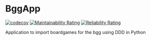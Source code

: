 # BggApp
[![codecov](https://codecov.io/gh/jlgonzalez-martinez/BggApp/branch/master/graph/badge.svg?token=APGO1W4QD2)](https://codecov.io/gh/jlgonzalez-martinez/BggApp)
[![Maintainability Rating](https://sonarcloud.io/api/project_badges/measure?project=jlgonzalez-martinez_BggApp&metric=sqale_rating)](https://sonarcloud.io/summary/new_code?id=jlgonzalez-martinez_BggApp)
[![Reliability Rating](https://sonarcloud.io/api/project_badges/measure?project=jlgonzalez-martinez_BggApp&metric=reliability_rating)](https://sonarcloud.io/summary/new_code?id=jlgonzalez-martinez_BggApp)


Application to import boardgames for the bgg using DDD in Python
